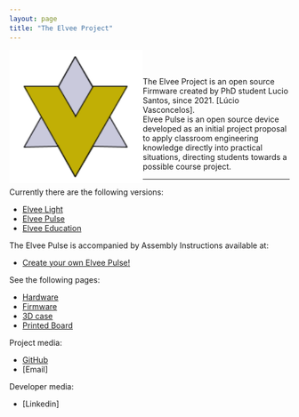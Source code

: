```yaml
---
layout: page
title: "The Elvee Project"
---
```

<img style="float: left;" src="/photos/logo1.png" height = 240px width = 240px>
<br/><br/>

The Elvee Project is an open source Firmware created by PhD student Lucio Santos, since 2021. [Lúcio Vasconcelos].<br/>
Elvee Pulse is an open source device developed as an initial project proposal to apply classroom engineering knowledge directly into practical situations, directing students towards a possible course project.

------

Currently there are the following versions:
*  [Elvee Light](https://sampaioleticia.github.io/elvee_light/)
*  [Elvee Pulse](https://sampaioleticia.github.io/elvee_pulse/)
*  [Elvee Education](https://sampaioleticia.github.io/elvee_education/)

The Elvee Pulse is accompanied by Assembly Instructions available at:
* [Create your own Elvee Pulse!](https://sampaioleticia.github.io/create_your_own/)

See the following pages:
* [Hardware](https://sampaioleticia.github.io/hardware/)
* [Firmware](https://sampaioleticia.github.io/firmware/)
* [3D case](https://sampaioleticia.github.io/3D_case/)
* [Printed Board](https://sampaioleticia.github.io/printed_board/)

Project media:
* [GitHub](https://github.com/ElveePulse)
* [Email]

Developer media:
* [Linkedin]
